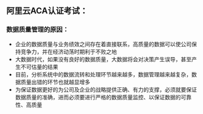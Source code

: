 ## 阿里云ACA认证考试：

### 数据质量管理的原因：

- 企业的数据质量与业务绩效之间存在着直接联系，高质量的数据可以使公司保持竞争力，并在经济动荡时期利于不败之地
- 大数据时代，如果没有良好的数据质量，大数据将会对决策产生误导，甚至产生不可估量的结果
- 目前，分析系统中的数据流转和处理环节越来越多，数据管理越来越复杂，数据质量出错的环节也就越显增多
- 为保证数据更好的为公司及企业的战略提供正确、有力的支撑，必须就要保证数据质量的准确，进而必须要进行严格的数据质量监控、以保证数据的可靠性、高质量